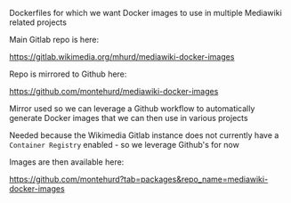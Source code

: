 
Dockerfiles for which we want Docker images to use in multiple Mediawiki related projects

Main Gitlab repo is here:

https://gitlab.wikimedia.org/mhurd/mediawiki-docker-images

Repo is mirrored to Github here:

https://github.com/montehurd/mediawiki-docker-images

Mirror used so we can leverage a Github workflow to automatically generate Docker images that we can then use in various projects 

Needed because the Wikimedia Gitlab instance does not currently have a `Container Registry` enabled - so we leverage Github's for now

Images are then available here:

https://github.com/montehurd?tab=packages&repo_name=mediawiki-docker-images